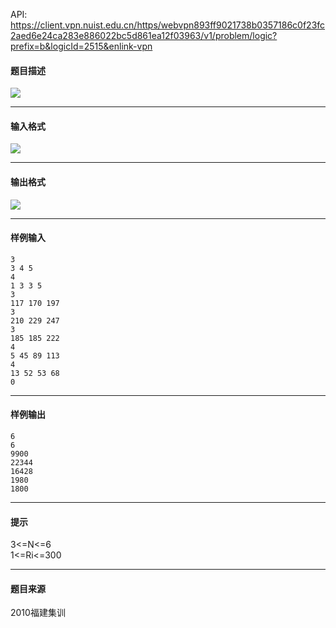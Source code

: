 API: https://client.vpn.nuist.edu.cn/https/webvpn893ff9021738b0357186c0f23fc2aed6e24ca283e886022bc5d861ea12f03963/v1/problem/logic?prefix=b&logicId=2515&enlink-vpn

#### 题目描述

![](../file/2515_0.jpg)

---

#### 输入格式

![](../file/2515_0.jpg)

---

#### 输出格式

![](../file/2515_0.jpg)

---

#### 样例输入
```
3
3 4 5
4
1 3 3 5
3
117 170 197
3
210 229 247
3
185 185 222
4
5 45 89 113
4
13 52 53 68
0

```

---

#### 样例输出
```
6
6
9900
22344
16428
1980
1800

```

---

#### 提示

3<=N<=6  
1<=Ri<=300

---

#### 题目来源

2010福建集训